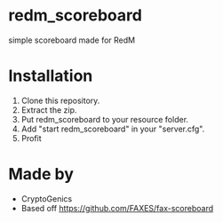 # redm_scoreboard
simple scoreboard made for RedM


# Installation
1. Clone this repository.
2. Extract the zip.
3. Put redm_scoreboard to your resource folder.
4. Add "start redm_scoreboard" in your "server.cfg".
5. Profit

# Made by
- CryptoGenics
- Based off https://github.com/FAXES/fax-scoreboard
